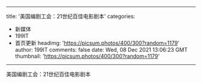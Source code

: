 
---
title: '美国编剧工会：21世纪百佳电影剧本'
categories: 
 - 新媒体
 - 199IT
 - 首页更新
headimg: 'https://picsum.photos/400/300?random=1179'
author: 199IT
comments: false
date: Wed, 08 Dec 2021 13:06:23 GMT
thumbnail: 'https://picsum.photos/400/300?random=1179'
---

<div>   
美国编剧工会：21世纪百佳电影剧本  
</div>
            